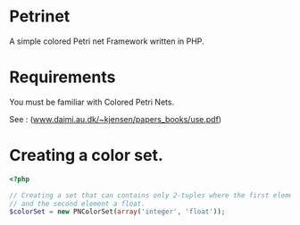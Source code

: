 Petrinet
========

A simple colored Petri net Framework written in PHP.

Requirements
============

You must be familiar with Colored Petri Nets.

See :
(www.daimi.au.dk/~kjensen/papers_books/use.pdf)

Creating a color set.
=====================

```php
<?php

// Creating a set that can contains only 2-tuples where the first element is an integer,
// and the second element a float.
$colorSet = new PNColorSet(array('integer', 'float'));
```
